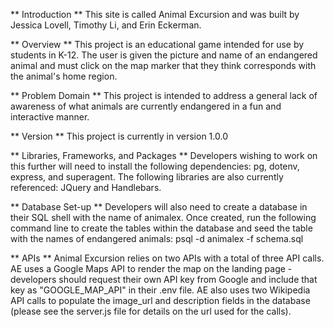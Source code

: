 ** Introduction **
This site is called Animal Excursion and was built by Jessica Lovell, Timothy Li, and Erin Eckerman.  

** Overview **
This project is an educational game intended for use by students in K-12.  The user is given the picture and name of an endangered animal and must click on the map marker that they think corresponds with the animal's home region. 

** Problem Domain **
This project is intended to address a general lack of awareness of what animals are currently endangered in a fun and interactive manner.

** Version **
This project is currently in version 1.0.0

** Libraries, Frameworks, and Packages **
Developers wishing to work on this further will need to install the following dependencies: pg, dotenv, express, and superagent.  The following libraries are also currently referenced: JQuery and Handlebars.

** Database Set-up **
Developers will also need to create a database in their SQL shell with the name of animalex.  Once created, run the following command line to create the tables within the database and seed the table with the names of endangered animals: psql -d animalex -f schema.sql

** APIs **
Animal Excursion relies on two APIs with a total of three API calls.  AE uses a Google Maps API to render the map on the landing page - developers should request their own API key from Google and include that key as "GOOGLE_MAP_API" in their .env file.  AE also uses two Wikipedia API calls to populate the image_url and description fields in the database (please see the server.js file for details on the url used for the calls).
